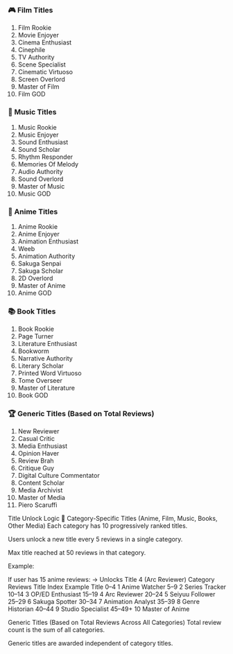 ### 🎮 Film Titles

1. Film Rookie
2. Movie Enjoyer
3. Cinema Enthusiast
4. Cinephile
5. TV Authority
6. Scene Specialist
7. Cinematic Virtuoso
8. Screen Overlord
9. Master of Film
10. Film GOD

### 🎵 Music Titles

1. Music Rookie
2. Music Enjoyer
3. Sound Enthusiast
4. Sound Scholar
5. Rhythm Responder
6. Memories Of Melody
7. Audio Authority
8. Sound Overlord
9. Master of Music
10. Music GOD

### 🎩 Anime Titles

1. Anime Rookie
2. Anime Enjoyer
3. Animation Enthusiast
4. Weeb
5. Animation Authority
6. Sakuga Senpai
7. Sakuga Scholar
8. 2D Overlord
9. Master of Anime
10. Anime GOD

### 📚 Book Titles

1. Book Rookie
2. Page Turner
3. Literature Enthusiast
4. Bookworm
5. Narrative Authority
6. Literary Scholar
7. Printed Word Virtuoso
8. Tome Overseer
9. Master of Literature
10. Book GOD


### 🏆 Generic Titles (Based on Total Reviews)

1. New Reviewer
2. Casual Critic
3. Media Enthusiast
4. Opinion Haver
5. Review Brah
6. Critique Guy
7. Digital Culture Commentator
8. Content Scholar
9. Media Archivist
10. Master of Media
11. Piero Scaruffi

Title Unlock Logic
🎯 Category-Specific Titles (Anime, Film, Music, Books, Other Media)
Each category has 10 progressively ranked titles.

Users unlock a new title every 5 reviews in a single category.

Max title reached at 50 reviews in that category.

Example:

If user has 15 anime reviews:
→ Unlocks Title 4 (Arc Reviewer)
Category Reviews	Title Index	Example Title
0–4	1	Anime Watcher
5–9	2	Series Tracker
10–14	3	OP/ED Enthusiast
15–19	4	Arc Reviewer
20–24	5	Seiyuu Follower
25–29	6	Sakuga Spotter
30–34	7	Animation Analyst
35–39	8	Genre Historian
40–44	9	Studio Specialist
45–49+	10	Master of Anime

Generic Titles (Based on Total Reviews Across All Categories)
Total review count is the sum of all categories.

Generic titles are awarded independent of category titles.

